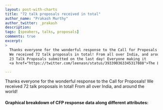 ```yaml
---
layout: post-with-charts
title: "72 talk proposals received in total"
author_name: "Prakash Murthy"
author_twitter: _prakash
description:
tags: [speakers, talks, proposals]
comments: true
excerpt:
>
  Thanks everyone for the wonderful response to the Call for Proposals! 
  We received 72 talk proposals in total! From all over India, and around the world!
  23 Talk Proposals submitted on the last day! Everyone making it 
  <a href="https://twitter.com/leenasn/status/393390363345317888">The Last Irresponsible Moment</a> :-)

---
```


Thanks everyone for the wonderful response to the Call for Proposals! 
We received 72 talk proposals in total! 
From all over India, and around the world!



#### Graphical breakdown of CFP response data along different attributes:
